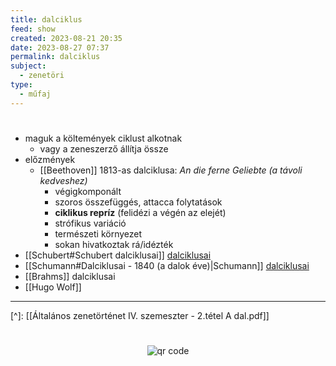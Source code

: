 ```yaml
---
title: dalciklus
feed: show
created: 2023-08-21 20:35
date: 2023-08-27 07:37
permalink: dalciklus
subject:
  - zenetöri
type:
  - műfaj
---
```

#
- maguk a költemények ciklust alkotnak
	- vagy a zeneszerző állítja össze
- előzmények
	- [[Beethoven]] 1813-as dalciklusa: *An die ferne Geliebte* *(a távoli kedveshez)*
		- végigkomponált
		- szoros összefüggés, attacca folytatások
		- **ciklikus repríz** (felidézi a végén az elejét)
		- strófikus variáció
		- természeti környezet
		- sokan hivatkoztak rá/idézték
- [[Schubert#Schubert dalciklusai]] [dalciklusai](Schubert)
- [[Schumann#Dalciklusai - 1840 (a dalok éve)|Schumann]] [dalciklusai](Schumann)
- [[Brahms]] dalciklusai
- [[Hugo Wolf]]

---
[^]: [[Általános zenetörténet IV. szemeszter - 2.tétel A dal.pdf]]



#
<p style="text-align: center;"><img src="https://chart.googleapis.com/chart?cht=qr&chl=https://notes.andrasdenes.com/dalciklus&chs=180x180&choe=UTF-8&chld=L|2" alt="qr code"></p>


